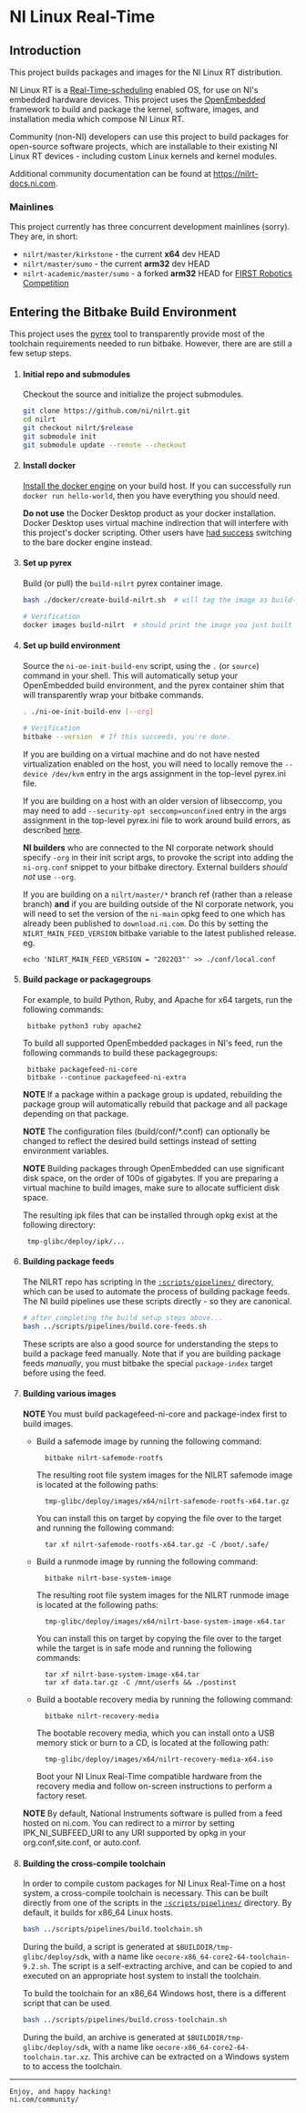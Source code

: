 # NI Linux Real-Time

## Introduction

This project builds packages and images for the NI Linux RT distribution.

NI Linux RT is a
[Real-Time-scheduling](https://rt.wiki.kernel.org/index.php/CONFIG_PREEMPT_RT_Patch)
enabled OS, for use on NI's embedded hardware devices. This project uses the
[OpenEmbedded](http://www.openembedded.org/wiki/Main_Page) framework to build
and package the kernel, software, images, and installation media which compose
NI Linux RT.

Community (non-NI) developers can use this project to build packages for
open-source software projects, which are installable to their existing NI Linux
RT devices - including custom Linux kernels and kernel modules.

Additional community documentation can be found at https://nilrt-docs.ni.com.


### Mainlines

This project currently has three concurrent development mainlines (sorry). They are, in short:
* `nilrt/master/kirkstone` - the current **x64** dev HEAD
* `nilrt/master/sumo` - the current **arm32** dev HEAD
* `nilrt-academic/master/sumo` - a forked **arm32** HEAD for [FIRST Robotics Competition](https://www.firstinspires.org/robotics/frc)


## Entering the Bitbake Build Environment

This project uses the [pyrex](https://github.com/garmin/pyrex) tool to transparently provide most of the toolchain requirements needed to run bitbake. However, there are are still a few setup steps.

1. #### Initial repo and submodules
   Checkout the source and initialize the project submodules.
    ```bash
    git clone https://github.com/ni/nilrt.git
    cd nilrt
    git checkout nilrt/$release
    git submodule init
    git submodule update --remote --checkout
    ```

2. #### Install docker
   [Install the docker engine](https://docs.docker.com/engine/install/) on your build host. If you can successfully run `docker run hello-world`, then you have everything you should need.

    **Do not use** the Docker Desktop product as your docker installation. Docker Desktop uses virtual machine indirection that will interfere with this project's docker scripting. Other users have [had success](https://github.com/ni/nilrt/issues/249) switching to the bare docker engine instead.

3. #### Set up pyrex
   Build (or pull) the `build-nilrt` pyrex container image.
    ```bash
    bash ./docker/create-build-nilrt.sh  # will tag the image as build-nilrt:${NILRT_codename}

    # Verification
    docker images build-nilrt  # should print the image you just built
    ```

4. #### Set up build environment
   Source the `ni-oe-init-build-env` script, using the `.` (or `source`) command in your shell. This will automatically setup your OpenEmbedded build environment, and the pyrex container shim that will transparently wrap your bitbake commands.
    ```bash
    . ./ni-oe-init-build-env [--org]

    # Verification
    bitbake --version  # If this succeeds, you're done.
    ```

    If you are building on a virtual machine and do not have nested virtualization enabled on the host, you will need to locally remove the `--device /dev/kvm` entry in the args assignment in the top-level pyrex.ini file.

    If you are building on a host with an older version of libseccomp, you may need to add `--security-opt seccomp=unconfined` entry in the args assignment in the top-level pyrex.ini file to work around build errors, as described [here](https://github.com/moby/moby/issues/43595).

    **NI builders** who are connected to the NI corporate network should specify `-org` in their init script args, to provoke the script into adding the `ni-org.conf` snippet to your bitbake directory. External builders *should not* use `--org`.

   If you are building on a `nilrt/master/*` branch ref (rather than a release branch) **and** if you are building outside of the NI corporate network, you will need to set the version of the `ni-main` opkg feed to one which has already been published to `download.ni.com`. Do this by setting the `NILRT_MAIN_FEED_VERSION` bitbake variable to the latest published release. eg.

   ```
   echo 'NILRT_MAIN_FEED_VERSION = "2022Q3"' >> ./conf/local.conf
   ```

5. #### Build package or packagegroups
   For example, to build Python, Ruby, and Apache for x64 targets, run the following commands:

        bitbake python3 ruby apache2

    To build all supported OpenEmbedded packages in NI's feed, run the following commands to build these packagegroups:

        bitbake packagefeed-ni-core
        bitbake --continue packagefeed-ni-extra

    **NOTE** If a package within a package group is updated, rebuilding the package group will automatically rebuild that package and all package depending on that package.

    **NOTE** The configuration files (build/conf/*.conf) can optionally be changed to reflect the desired build settings instead of setting environment variables.

    **NOTE** Building packages through OpenEmbedded can use significant disk space, on the order of 100s of gigabytes. If you are preparing a virtual machine to build images, make sure to allocate sufficient disk space.

    The resulting ipk files that can be installed through opkg exist at the following directory:

        tmp-glibc/deploy/ipk/...

6. #### Building package feeds
    The NILRT repo has scripting in the [`:scripts/pipelines/`](https://github.com/ni/nilrt/tree/HEAD/scripts/pipelines) directory, which can be used to automate the process of building package feeds. The NI build pipelines use these scripts directly - so they are canonical.

    ```bash
    # after completing the build setup steps above...
    bash ../scripts/pipelines/build.core-feeds.sh
    ```

    These scripts are also a good source for understanding the steps to build a package feed manually. Note that if you are building package feeds *manually*, you must bitbake the special `package-index` target before using the feed.

7. #### Building various images

    **NOTE** You must build packagefeed-ni-core and package-index first to build images.

    * Build a safemode image by running the following command:

            bitbake nilrt-safemode-rootfs

        The resulting root file system images for the NILRT safemode image is located at the following paths:

            tmp-glibc/deploy/images/x64/nilrt-safemode-rootfs-x64.tar.gz

        You can install this on target by copying the file over to the target and running the following command:

            tar xf nilrt-safemode-rootfs-x64.tar.gz -C /boot/.safe/

    * Build a runmode image by running the following command:

            bitbake nilrt-base-system-image

        The resulting root file system images for the NILRT runmode image is located at the following paths:

            tmp-glibc/deploy/images/x64/nilrt-base-system-image-x64.tar

        You can install this on target by copying the file over to the target while the target is in safe mode and running the following commands:

            tar xf nilrt-base-system-image-x64.tar
            tar xf data.tar.gz -C /mnt/userfs && ./postinst

    * Build a bootable recovery media by running the following command:

            bitbake nilrt-recovery-media

        The bootable recovery media, which you can install onto a USB memory stick or burn to a CD, is located at the following path:

            tmp-glibc/deploy/images/x64/nilrt-recovery-media-x64.iso

        Boot your NI Linux Real-Time compatible hardware from the recovery media and follow on-screen instructions to perform a factory reset.

    **NOTE** By default, National Instruments software is pulled from a feed hosted on ni.com. You can redirect to a mirror by setting IPK_NI_SUBFEED_URI to any URI supported by opkg in your org.conf,site.conf, or auto.conf.

8. #### Building the cross-compile toolchain

    In order to compile custom packages for NI Linux Real-Time on a host system, a cross-compile toolchain is necessary. This can be built directly
    from one of the scripts in the [`:scripts/pipelines/`](https://github.com/ni/nilrt/tree/HEAD/scripts/pipelines) directory. By default, it builds for x86_64 Linux hosts.

    ```bash
    bash ../scripts/pipelines/build.toolchain.sh
    ```

    During the build, a script is generated at `$BUILDDIR/tmp-glibc/deploy/sdk`, with a name like `oecore-x86_64-core2-64-toolchain-9.2.sh`. The script is a self-extracting archive, and can be copied to and executed on an appropriate host system to install the toolchain.

    To build the toolchain for an x86_64 Windows host, there is a different script that can be used.
    
    ```bash
    bash ../scripts/pipelines/build.cross-toolchain.sh
    ```

    During the build, an archive is generated at `$BUILDDIR/tmp-glibc/deploy/sdk`, with a name like
    `oecore-x86_64-core2-64-toolchain.tar.xz`. This archive can be extracted on a Windows system to
    to access the toolchain.

---

    Enjoy, and happy hacking!
    ni.com/community/
